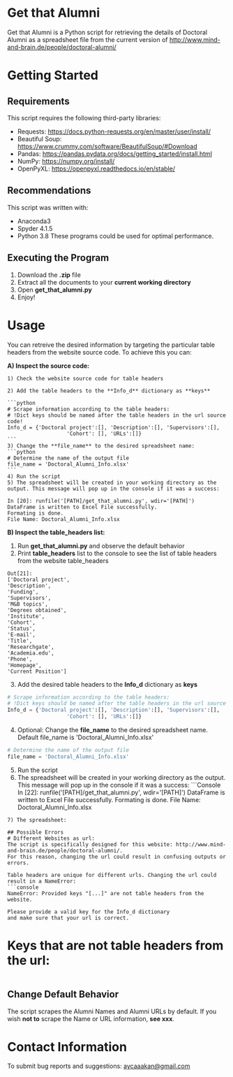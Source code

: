 # Get that Alumni
Get that Alumni is a Python script for retrieving the details of Doctoral Alumni as a spreadsheet file from the current version of http://www.mind-and-brain.de/people/doctoral-alumni/

# Getting Started
##  Requirements
This script requires the following third-party libraries:

* Requests: https://docs.python-requests.org/en/master/user/install/
* Beautiful Soup: https://www.crummy.com/software/BeautifulSoup/#Download
* Pandas: https://pandas.pydata.org/docs/getting_started/install.html
* NumPy: https://numpy.org/install/
* OpenPyXL: https://openpyxl.readthedocs.io/en/stable/

## Recommendations
This script was written with: 
* Anaconda3 
* Spyder 4.1.5
* Python 3.8
These programs could be used for optimal performance.

## Executing the Program
1) Download the **.zip** file
2) Extract all the documents to your **current working directory**
3) Open **get_that_alumni.py**
4) Enjoy!

# Usage
You can retreive the desired information by targeting the particular table headers from the website source code.
To achieve this you can:

**A) Inspect the source code:** 

    1) Check the website source code for table headers
    
    2) Add the table headers to the **Info_d** dictionary as **keys**
    
    ```python
    # Scrape information according to the table headers:
    # !Dict keys should be named after the table headers in the url source code!
    Info_d = {'Doctoral project':[], 'Description':[], 'Supervisors':[],
                       'Cohort': [], 'URLs':[]}
    ```
    3) Change the **file_name** to the desired spreadsheet name:
    ```python
    # Determine the name of the output file
    file_name = 'Doctoral_Alumni_Info.xlsx'
    ```
    4) Run the script
    5) The spreadsheet will be created in your working directory as the output. This message will pop up in the console if it was a success:
  ```Console
  In [20]: runfile('[PATH]/get_that_alumni.py', wdir='[PATH]')
  DataFrame is written to Excel File successfully. 
  Formating is done.
  File Name: Doctoral_Alumni_Info.xlsx
  ```
**B) Inspect the table_headers list:**
  1) Run **get_that_alumni.py** and observe the default behavior
  2) Print **table_headers** list to the console to see the list of table headers from the website
  table_headers
  ```Console
Out[21]: 
['Doctoral project',
 'Description',
 'Funding',
 'Supervisors',
 'M&B topics',
 'Degrees obtained',
 'Institute',
 'Cohort',
 'Status',
 'E-mail',
 'Title',
 'Researchgate',
 'Academia.edu',
 'Phone',
 'Homepage',
 'Current Position']
 ```
  3) Add the desired table headers to the **Info_d** dictionary as **keys**
  ```python
  # Scrape information according to the table headers:
  # !Dict keys should be named after the table headers in the url source code!
  Info_d = {'Doctoral project':[], 'Description':[], 'Supervisors':[],
                     'Cohort': [], 'URLs':[]}
  ```
  4) Optional: Change the **file_name** to the desired spreadsheet name. Default file_name is 'Doctoral_Alumni_Info.xlsx'
  ```python
  # Determine the name of the output file
  file_name = 'Doctoral_Alumni_Info.xlsx'
  ```
  5) Run the script
  6) The spreadsheet will be created in your working directory as the output. This message will pop up in the console if it was a success:
    ```Console
  In [22]: runfile('[PATH]/get_that_alumni.py', wdir='[PATH]')
  DataFrame is written to Excel File successfully. 
  Formating is done.
  File Name: Doctoral_Alumni_Info.xlsx
  ```
  7) The spreadsheet:
  
## Possible Errors
# Different Websites as url:
The script is specifically designed for this website: http://www.mind-and-brain.de/people/doctoral-alumni/. 
For this reason, changing the url could result in confusing outputs or errors.

Table headers are unique for different urls. Changing the url could result in a NameError:
```console
NameError: Provided keys "[...]" are not table headers from the website.

Please provide a valid key for the Info_d dictionary 
and make sure that your url is correct.
```
# Keys that are not table headers from the url:



```python
```
## Change Default Behavior
The script scrapes the Alumni Names and Alumni URLs by default. If you wish **not to** scrape the Name or URL information, **see xxx**.



# Contact Information
To submit bug reports and suggestions:
aycaaakan@gmail.com


